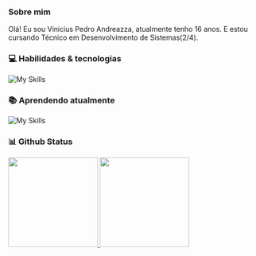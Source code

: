 

### Sobre mim
Olá! Eu sou Vinicius Pedro Andreazza, atualmente tenho 16 anos. E estou cursando Técnico em Desenvolvimento de Sistemas(2/4).

### 💻 Habilidades & tecnologias

![My Skills](https://skillicons.dev/icons?i=java,hibernate,maven,mysql,vscode,github,arduino,git,css,js,html&theme=dark)


### 📚 Aprendendo atualmente

 ![My Skills](https://skillicons.dev/icons?i=spring,docker&theme=dark)

### 📊 Github Status
<table>
  <a href="https://github.com/vinicius-andreazza">
  <img height="180em" src="https://github-readme-stats.vercel.app/api?username=vinicius-andreazza&show_icons=true&theme=transparent&include_all_commits=true&count_private=false&hide_border=false"/>
  <img height="180em" src="https://github-readme-stats.vercel.app/api/top-langs/?username=vinicius-andreazza&layout=compact&langs_count=6&theme=transparent&hide_border=false"/>
</table>
